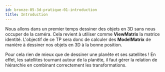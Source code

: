 ```yaml
---
id: bronze-05-3d-pratique-01-introduction
title: Introduction
---
```


Nous allons dans un premier temps dessiner des objets en 3D sans nous occuper de la caméra. Cela revient à utiliser comme **ViewMatrix** la matrice identité. L'objectif de ce TP sera donc de calculer des **ModelMatrix** de manière à dessiner nos objets en 3D à la bonne position.

Pour cela rien de mieux que de dessiner une planête et ses satellites ! En effet, les satellites tournant autour de la planête, il faut gérer la relation de hiérarchie en combinant correctement les transformations.
